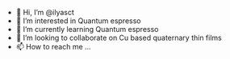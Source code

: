 - 👋 Hi, I’m @ilyasct
- 👀 I’m interested in Quantum espresso 
- 🌱 I’m currently learning Quantum espresso
- 💞️ I’m looking to collaborate on Cu based quaternary thin films
- 📫 How to reach me ...

<!---
ilyasct/ilyasct is a ✨ special ✨ repository because its `README.md` (this file) appears on your GitHub profile.
You can click the Preview link to take a look at your changes.
--->
